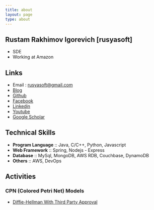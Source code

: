 ```yaml
---
title: about
layout: page
type: about
---
```


## Rustam Rakhimov Igorevich [rusyasoft]
- SDE
- Working at Amazon

## Links
- Email : rusyasoft@gmail.com
- [Blog](https://rusyasoft.github.io/)
- [Github](https://github.com/rusyasoft)
- [Facebook](https://www.facebook.com/rustam.rakhimov.igorevich)
- [Linkedin](https://www.linkedin.com/in/rrustam/)
- [Youtube](https://www.youtube.com/mrrusyasoft)
- [Google Scholar](https://scholar.google.co.kr/citations?user=yJ4oqNIAAAAJ&hl=en)

## Technical Skills
- **Program Language** :: Java, C/C++, Python, Javascript
- **Web Framework** :: Spring, Nodejs - Express
- **Database** :: MySql, MongoDB, AWS RDB, Couchbase, DynamoDB
- **Others** :: AWS, DevOps

## Activities

### CPN (Colored Petri Net) Models
- [Diffie-Hellman With Third Party Approval](https://raw.githubusercontent.com/rusyasoft/rusyasoft.github.io/master/assets/160409-DH_With_ThirdParty_Approval-V9-Detail_Intruder.cpn)

